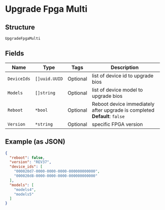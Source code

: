 
# Upgrade Fpga Multi

## Structure

`UpgradeFpgaMulti`

## Fields

| Name | Type | Tags | Description |
|  --- | --- | --- | --- |
| `DeviceIds` | `[]uuid.UUID` | Optional | list of device id to upgrade bios |
| `Models` | `[]string` | Optional | list of device model to upgrade bios |
| `Reboot` | `*bool` | Optional | Reboot device immediately after upgrade is completed<br>**Default**: `false` |
| `Version` | `*string` | Optional | specific FPGA version |

## Example (as JSON)

```json
{
  "reboot": false,
  "version": "REV37",
  "device_ids": [
    "000020d7-0000-0000-0000-000000000000",
    "000020d8-0000-0000-0000-000000000000"
  ],
  "models": [
    "models4",
    "models5"
  ]
}
```

